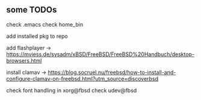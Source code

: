 some TODOs
----------

check .emacs
check home_bin

add installed pkg to repo

add flashplayer -> https://mviess.de/sysadm/xBSD/FreeBSD/FreeBSD%20Handbuch/desktop-browsers.html

install clamav -> https://blog.socruel.nu/freebsd/how-to-install-and-configure-clamav-on-freebsd.html?utm_source=discoverbsd

check font handling in xorg@fbsd
check udev@fbsd
